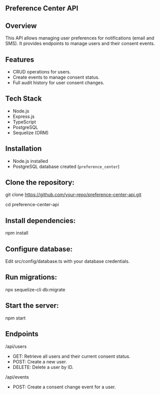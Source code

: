 ## Preference Center API

## Overview

This API allows managing user preferences for notifications (email and SMS). It provides endpoints to manage users and their consent events.

## Features

- CRUD operations for users.
- Create events to manage consent status.
- Full audit history for user consent changes.

## Tech Stack

- Node.js
- Express.js
- TypeScript
- PostgreSQL
- Sequelize (ORM)

## Installation

- Node.js installed
- PostgreSQL database created (`preference_center`)

## Clone the repository:

   git clone https://github.com/your-repo/preference-center-api.git

   cd preference-center-api

## Install dependencies:

npm install

## Configure database: 

Edit src/config/database.ts with your database credentials.

## Run migrations:

npx sequelize-cli db:migrate

## Start the server:

npm start

## Endpoints

/api/users
- GET: Retrieve all users and their current consent status.
- POST: Create a new user.
- DELETE: Delete a user by ID.

/api/events
- POST: Create a consent change event for a user.

